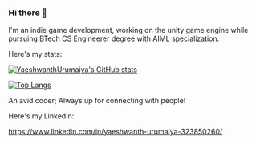 ### Hi there 👋

I'm an indie game development, working on the unity game engine while pursuing BTech CS Engineerer degree with AIML specialization.

Here's my stats:

[![YaeshwanthUrumaiya's GitHub stats](https://github-readme-stats.vercel.app/api?username=YaeshwanthUrumaiya&show_icons=true&theme=tokyonight)](https://github.com/anuraghazra/github-readme-stats)

[![Top Langs](https://github-readme-stats.vercel.app/api/top-langs/?username=YaeshwanthUrumaiya&hide_progress=false&theme=tokyonight)](https://github.com/anuraghazra/github-readme-stats)

An avid coder; Always up for connecting with people! 

Here's my LinkedIn:

https://www.linkedin.com/in/yaeshwanth-urumaiya-323850260/
<!--
**YaeshwanthUrumaiya/YaeshwanthUrumaiya** is a ✨ _special_ ✨ repository because its `README.md` (this file) appears on your GitHub profile.

Here are some ideas to get you started:
- 🔭 I’m currently working on ...
- 🌱 I’m currently learning ...
- 👯 I’m looking to collaborate on ...
- 🤔 I’m looking for help with ...
- 💬 Ask me about ...
- 📫 How to reach me: ...
- 😄 Pronouns: ...
- ⚡ Fun fact: ...
-->
